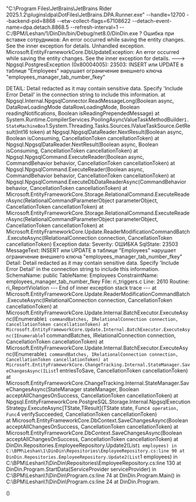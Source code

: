 "C:\Program Files\JetBrains\JetBrains Rider 2025.1.2\plugins\dpa\DotFiles\JetBrains.DPA.Runner.exe" --handle=12700 --backend-pid=8868 --etw-collect-flags=67108622 --detach-event-name=dpa.detach.8868.5 --refresh-interval=1 -- C:/BPM/Leshan/1/DinDin/bin/Debug/net8.0/DinDin.exe
? Ошибка при вставке сотрудников: An error occurred while saving the entity changes. See the inner exception for details.
Unhandled exception. Microsoft.EntityFrameworkCore.DbUpdateException: An error occurred while saving the entity changes. See the inner exception for details.
 ---> Npgsql.PostgresException (0x80004005): 23503: INSERT или UPDATE в таблице "Employees" нарушает ограничение внешнего ключа "employees_manager_tab_number_fkey"

DETAIL: Detail redacted as it may contain sensitive data. Specify 'Include Error Detail' in the connection string to include this information.
   at Npgsql.Internal.NpgsqlConnector.ReadMessageLong(Boolean async, DataRowLoadingMode dataRowLoadingMode, Boolean readingNotifications, Boolean isReadingPrependedMessage)
   at System.Runtime.CompilerServices.PoolingAsyncValueTaskMethodBuilder`1.StateMachineBox`1.System.Threading.Tasks.Sources.IValueTaskSource<TResult>.GetResult(Int16 token)
   at Npgsql.NpgsqlDataReader.NextResult(Boolean async, Boolean isConsuming, CancellationToken cancellationToken)
   at Npgsql.NpgsqlDataReader.NextResult(Boolean async, Boolean isConsuming, CancellationToken cancellationToken)
   at Npgsql.NpgsqlCommand.ExecuteReader(Boolean async, CommandBehavior behavior, CancellationToken cancellationToken)
   at Npgsql.NpgsqlCommand.ExecuteReader(Boolean async, CommandBehavior behavior, CancellationToken cancellationToken)
   at Npgsql.NpgsqlCommand.ExecuteDbDataReaderAsync(CommandBehavior behavior, CancellationToken cancellationToken)
   at Microsoft.EntityFrameworkCore.Storage.RelationalCommand.ExecuteReaderAsync(RelationalCommandParameterObject parameterObject, CancellationToken cancellationToken)
   at Microsoft.EntityFrameworkCore.Storage.RelationalCommand.ExecuteReaderAsync(RelationalCommandParameterObject parameterObject, CancellationToken cancellationToken)
   at Microsoft.EntityFrameworkCore.Update.ReaderModificationCommandBatch.ExecuteAsync(IRelationalConnection connection, CancellationToken cancellationToken)
  Exception data:
    Severity: ОШИБКА
    SqlState: 23503
    MessageText: INSERT или UPDATE в таблице "Employees" нарушает ограничение внешнего ключа "employees_manager_tab_number_fkey"
    Detail: Detail redacted as it may contain sensitive data. Specify 'Include Error Detail' in the connection string to include this information.
    SchemaName: public
    TableName: Employees
    ConstraintName: employees_manager_tab_number_fkey
    File: ri_triggers.c
    Line: 2610
    Routine: ri_ReportViolation
   --- End of inner exception stack trace ---
   at Microsoft.EntityFrameworkCore.Update.ReaderModificationCommandBatch.ExecuteAsync(IRelationalConnection connection, CancellationToken cancellationToken)
   at Microsoft.EntityFrameworkCore.Update.Internal.BatchExecutor.ExecuteAsync(IEnumerable`1 commandBatches, IRelationalConnection connection, CancellationToken cancellationToken)
   at Microsoft.EntityFrameworkCore.Update.Internal.BatchExecutor.ExecuteAsync(IEnumerable`1 commandBatches, IRelationalConnection connection, CancellationToken cancellationToken)
   at Microsoft.EntityFrameworkCore.Update.Internal.BatchExecutor.ExecuteAsync(IEnumerable`1 commandBatches, IRelationalConnection connection, CancellationToken cancellationToken)
   at Microsoft.EntityFrameworkCore.ChangeTracking.Internal.StateManager.SaveChangesAsync(IList`1 entriesToSave, CancellationToken cancellationToken)
   at Microsoft.EntityFrameworkCore.ChangeTracking.Internal.StateManager.SaveChangesAsync(StateManager stateManager, Boolean acceptAllChangesOnSuccess, CancellationToken cancellationToken)
   at Npgsql.EntityFrameworkCore.PostgreSQL.Storage.Internal.NpgsqlExecutionStrategy.ExecuteAsync[TState,TResult](TState state, Func`4 operation, Func`4 verifySucceeded, CancellationToken cancellationToken)        
   at Microsoft.EntityFrameworkCore.DbContext.SaveChangesAsync(Boolean acceptAllChangesOnSuccess, CancellationToken cancellationToken)
   at Microsoft.EntityFrameworkCore.DbContext.SaveChangesAsync(Boolean acceptAllChangesOnSuccess, CancellationToken cancellationToken)
   at DinDin.Repositories.EmployeeRepository.Update2(List`1 employees) in C:\BPM\Leshan\1\DinDin\Repositories\EmployeeRepository.cs:line 90
   at DinDin.Repositories.EmployeeRepository.Update2(List`1 employees) in C:\BPM\Leshan\1\DinDin\Repositories\EmployeeRepository.cs:line 130
   at DinDin.Program.StartData(ServiceProvider serviceProvider) in C:\BPM\Leshan\1\DinDin\Program.cs:line 74
   at DinDin.Program.Main() in C:\BPM\Leshan\1\DinDin\Program.cs:line 24
   at DinDin.Program.<Main>()










